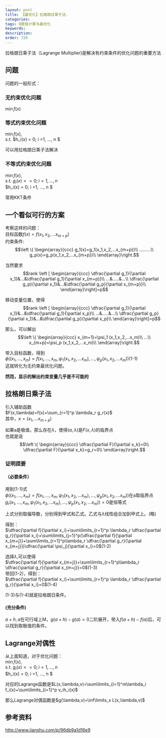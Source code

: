 ```yaml
---
layout: post
title: 【最优化】拉格朗日乘子法.
categories:
tags: 8数值计算与最优化
keywords:
description:
order: 720
---
```


拉格朗日乘子法（Lagrange Multiplier)是解决有约束条件的优化问题的重要方法  


## 问题
问题的一般形式：  
### 无约束优化问题

$\min f(x)$

### 等式约束优化问题
$\min f(x)$,   
s.t. $h_i(x) = 0; i =1, ..., n $  

可以用拉格朗日乘子法解决  

### 不等式约束优化问题

$\min f(x)$,   
s.t. $g_i(x) <= 0; i =1, ..., n$  
$h_i(x) = 0; i =1, ..., n $  

常用KKT条件

## 一个看似可行的方案

考察这样的问题：  
目标函数$f(x)=f(x_1,x_2,...x_{m+p})$  
约束条件:$$\left \{ \begin{array}{ccc}
g_1(x)=g_1(x_1,x_2,...x_{m+p})\\
.........\\
g_p(x)=g_p(x_1,x_2,...x_{m+p})\\
\end{array}\right.$$  


当然要求$$rank \left [ \begin{array}{ccc}
\dfrac{\partial g_1}{\partial x_1}&...&\dfrac{\partial g_1}{\partial x_{m+p}}\\
...&.....&...\\
\dfrac{\partial g_p}{\partial x_1}&...&\dfrac{\partial g_p}{\partial x_{m+p}}\\
\end{array}\right]=p$$  

移动变量位置，使得$$rank \left [ \begin{array}{ccc}
\dfrac{\partial g_1}{\partial x_1}&...&\dfrac{\partial g_1}{\partial x_p}\\
...&.....&...\\
\dfrac{\partial g_p}{\partial x_1}&...&\dfrac{\partial g_p}{\partial x_p}\\
\end{array}\right]=p$$  


那么，可以解出$$\left \{ \begin{array}{ccc}
x_{m+1}=\psi_1 (x_1,x_2,...x_m)\\
...\\
x_{m+p}=\psi_p (x_1,x_2,...x_m)\\
\end{array}\right.$$  

带入目标函数，得到  
$\phi((x_1,...,x_m)=f(x_1,...,x_m,\psi_1 (x_1,x_2,...x_m),...,\psi_p (x_1,x_2,...x_m))$(1-1)  
这就转化为无约束最优化问题。  


**然而，显示的解出约束变量几乎是不可能的**  

## 拉格朗日乘子法

引入辅助函数  
$F(x,\lambda)=f(x)+\sum_{r=1}^p \lambda_r g_r(x)$  
其中，$x=(x_1,...x_{m+p})$  


如果a是极值，那么存在$\lambda$，使得$(a,\lambda)$是$F(x,\lambda)$的临界点  
也就是说$$\left \{ \begin{array}{ccc}
\dfrac{\partial F}{\partial x_k}=0\\
\dfrac{\partial F}{\partial x_k}=g_r=0\\
\end{array}\right.$$  

### 证明提要  


#### （必要条件）  

用到(1-1)式  
$\phi((x_1,...,x_m)=f(x_1,...,x_m,\psi_1 (x_1,x_2,...x_m),...,\psi_p (x_1,x_2,...x_m))$在a取临界点  
$g_r(x_1,...,x_m,\psi_1 (x_1,x_2,...x_m),...,\psi_p (x_1,x_2,...x_m))=0$是恒等式  


上式分别取偏导数，分别得到甲式和乙式。乙式与$\lambda$线性组合加到甲式上。(略)  


得到：  
$\dfrac{\partial f}{\partial x_i}+\sum\limits_{r=1}^p \lambda_r \dfrac{\partial g_r}{\partial x_i}+\sum\limits_{j=1}^p(\dfrac{\partial f}{\partial x_{m+j}}+\sum\limits_{r=1}^p\lambda_r \dfrac{\partial g_r}{\partial x_{m+j}})\dfrac{\partial \psi_j}{\partial x_i}=0$(1-2)  


选择$\lambda$,可以使得  
$\dfrac{\partial f}{\partial x_{m+j}}+\sum\limits_{r=1}^p\lambda_r \dfrac{\partial g_r}{\partial x_{m+j}}=0$(1-3)  
带回(1-2)，得到：  
$\dfrac{\partial f}{\partial x_i}+\sum\limits_{r=1}^p \lambda_r \dfrac{\partial g_r}{\partial x_i}=0$(1-4)  

(1-3)与(1-4)就是拉格朗日条件。  

#### (充分条件)
$a+h,a$在可行域上M，$g(a+h)-g(a)=0$二阶展开，带入$f(a+h)-f(a)$后，可以找到取极值的条件。  

## Lagrange对偶性

从上面知道，对于优化问题：  
$\min f(x)$,   
s.t. $g_i(x) <= 0; i =1, ..., n$  
$h_i(x) = 0; i =1, ..., n $  


对应的Lagrange函数是$L(x,\lambda,v)=\sum\limits_{i=1}^m\lambda_i f_i(x)+\sum\limits_{i=1}^p v_ih_i(x)$  


那么Lagrange对偶函数是$g(\lambda,v)=\inf\limits_x L(x,\lambda,v)$  

<!--
### 性质
1. 即使原问题不是凸的，对偶函数也是凹函数
-->


## 参考资料


http://www.jianshu.com/p/96db9a1d16e9
